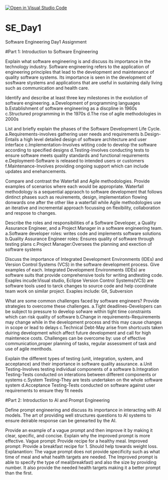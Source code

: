 [![Open in Visual Studio Code](https://classroom.github.com/assets/open-in-vscode-2e0aaae1b6195c2367325f4f02e2d04e9abb55f0b24a779b69b11b9e10269abc.svg)](https://classroom.github.com/online_ide?assignment_repo_id=18491634&assignment_repo_type=AssignmentRepo)
# SE_Day1
Software Engineering Day1 Assignment

#Part 1: Introduction to Software Engineering

Explain what software engineering is and discuss its importance in the technology industry.
Software engineering refers to the application of engineering principles that lead to the development and maintenance of quality software systems.
Its importance is seen in the development of sosftware stystems and applications that are useful in sustaining daily living such as communication and health care.

Identify and describe at least three key milestones in the evolution of software engineering.
a.Development of programming languages
b.Establishment of software engineering as a discpline in 1960s
c.Structured programming in the 1970s
d.The rise of agile methodologies in 2000s

List and briefly explain the phases of the Software Development Life Cycle.
a.Requirements-involves gathering user needs and requirements
b.Design-Entails a high level detailed design of software architecture and user interface
c.Implementation-Involves wtiting code to develop the software according to specified designs
d.Testing-Involves conducting tests to ensure software meets quality standards and functional requirements
e.Deployment-Software is released to intended users or customers
f.Maintenance-Involves providing ongoing support which can include updates and enehancements.

Compare and contrast the Waterfall and Agile methodologies. Provide examples of scenarios where each would be appropriate.
Waterfall methodology is a sequential appraoch to software development that follows dintinct phases such as reuirements, design, implementation flowing donwards one after the other like a waterfall while Agile methodologies use an iterative and incremental approach focussing on flexibility, collaboration and respose to changes.

Describe the roles and responsibilities of a Software Developer, a Quality Assurance Engineer, and a Project Manager in a software engineering team.
a.Software developer roles: writes code and implements software solutions
b.Quality Assurance Engineer roles: Ensures quality of software through testing plans
c.Project Manager:Oversees the planning and exection of software systems

Discuss the importance of Integrated Development Environments (IDEs) and Version Control Systems (VCS) in the software development process. Give examples of each.
Integrated Development Environments (IDEs) are software suits that provide comprehensive tools for writing andtesting code. Exaples incude:Visual studio, Eclipse
Version Control Systems(VCS) are software tools used to tarck changes to source code and help coordinate team work on similar project. Exaples include: Git, Subversion

What are some common challenges faced by software engineers? Provide strategies to overcome these challenges.
a.Tight deadlines-Developers can be subject to pressure to develop sofware within tight time constraints which can risk quality of software
b.Change in requirements-Requirements may change while in the development process and this may cause changes in scope or lead to delays
c.Technical Debt-May arise from shortcusts taken duiring development which affect future development and call for high maintenece costs.
Challenges can be overcome by: use of effective communication,proper planning of tasks, regular assessment of task and use of agile menthods.

Explain the different types of testing (unit, integration, system, and acceptance) and their importance in software quality assurance.
a.Unit Testing-Involves testing individual components of a software
b.Integration Testing-Tests conducted on interations between different components or systems
c.System Testing-They are tests undertaken on the whole software system
d.Acceptance Testing-Tests conducted on software against user requirements to ensure they fit needs

#Part 2: Introduction to AI and Prompt Engineering


Define prompt engineering and discuss its importance in interacting with AI models.
The art of providing well structures questions to AI systems to ensure deirable response can be genearted by the AI.

Provide an example of a vague prompt and then improve it by making it clear, specific, and concise. Explain why the improved prompt is more effective.
Vague prompt: Provide recipe for a healthy meal.
Improved prompt: Provide a breakfast recipe for 1. Should help towards weight loss.
Explanantion: The vague prompt does not provide specificity such as what time of meal and what health targets are needed. The Improved prompt is able to specify the type of meal(breakfast) and also the size by providing number. It also provide the needed health targets making it a better prompt than the first.
